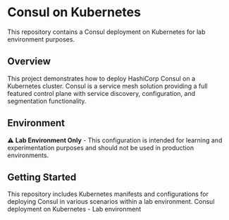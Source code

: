 # Consul on Kubernetes

This repository contains a Consul deployment on Kubernetes for lab environment purposes.

## Overview

This project demonstrates how to deploy HashiCorp Consul on a Kubernetes cluster. Consul is a service mesh solution providing a full featured control plane with service discovery, configuration, and segmentation functionality.

## Environment

⚠️ **Lab Environment Only** - This configuration is intended for learning and experimentation purposes and should not be used in production environments.

## Getting Started

This repository includes Kubernetes manifests and configurations for deploying Consul in various scenarios within a lab environment.
Consul deployment on Kubernetes - Lab environment
